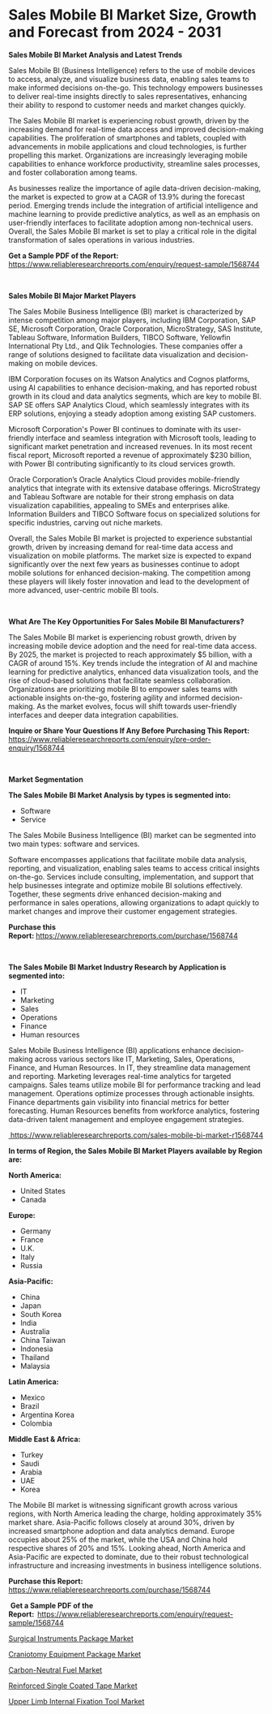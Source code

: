 <p><h1>Sales Mobile BI Market Size, Growth and Forecast from 2024 - 2031</h1></p><p><strong>Sales Mobile BI Market Analysis and Latest Trends</strong></p>
<p><p>Sales Mobile BI (Business Intelligence) refers to the use of mobile devices to access, analyze, and visualize business data, enabling sales teams to make informed decisions on-the-go. This technology empowers businesses to deliver real-time insights directly to sales representatives, enhancing their ability to respond to customer needs and market changes quickly.</p><p>The Sales Mobile BI market is experiencing robust growth, driven by the increasing demand for real-time data access and improved decision-making capabilities. The proliferation of smartphones and tablets, coupled with advancements in mobile applications and cloud technologies, is further propelling this market. Organizations are increasingly leveraging mobile capabilities to enhance workforce productivity, streamline sales processes, and foster collaboration among teams.</p><p>As businesses realize the importance of agile data-driven decision-making, the market is expected to grow at a CAGR of 13.9% during the forecast period. Emerging trends include the integration of artificial intelligence and machine learning to provide predictive analytics, as well as an emphasis on user-friendly interfaces to facilitate adoption among non-technical users. Overall, the Sales Mobile BI market is set to play a critical role in the digital transformation of sales operations in various industries.</p></p>
<p><strong>Get a Sample PDF of the Report:&nbsp;</strong> <a href="https://www.reliableresearchreports.com/enquiry/request-sample/1568744?utm_campaign=1621&utm_medium=2&utm_source=Github&utm_content=ia&utm_term=14102024&utm_id=sales-mobile-bi">https://www.reliableresearchreports.com/enquiry/request-sample/1568744</a></p>
<p>&nbsp;</p>
<p><strong>Sales Mobile BI Major Market Players</strong></p>
<p><p>The Sales Mobile Business Intelligence (BI) market is characterized by intense competition among major players, including IBM Corporation, SAP SE, Microsoft Corporation, Oracle Corporation, MicroStrategy, SAS Institute, Tableau Software, Information Builders, TIBCO Software, Yellowfin International Pty Ltd., and Qlik Technologies. These companies offer a range of solutions designed to facilitate data visualization and decision-making on mobile devices.</p><p>IBM Corporation focuses on its Watson Analytics and Cognos platforms, using AI capabilities to enhance decision-making, and has reported robust growth in its cloud and data analytics segments, which are key to mobile BI. SAP SE offers SAP Analytics Cloud, which seamlessly integrates with its ERP solutions, enjoying a steady adoption among existing SAP customers.</p><p>Microsoft Corporation's Power BI continues to dominate with its user-friendly interface and seamless integration with Microsoft tools, leading to significant market penetration and increased revenues. In its most recent fiscal report, Microsoft reported a revenue of approximately $230 billion, with Power BI contributing significantly to its cloud services growth.</p><p>Oracle Corporation’s Oracle Analytics Cloud provides mobile-friendly analytics that integrate with its extensive database offerings. MicroStrategy and Tableau Software are notable for their strong emphasis on data visualization capabilities, appealing to SMEs and enterprises alike. Information Builders and TIBCO Software focus on specialized solutions for specific industries, carving out niche markets.</p><p>Overall, the Sales Mobile BI market is projected to experience substantial growth, driven by increasing demand for real-time data access and visualization on mobile platforms. The market size is expected to expand significantly over the next few years as businesses continue to adopt mobile solutions for enhanced decision-making. The competition among these players will likely foster innovation and lead to the development of more advanced, user-centric mobile BI tools.</p></p>
<p>&nbsp;</p>
<p><strong>What Are The Key Opportunities For Sales Mobile BI Manufacturers?</strong></p>
<p><p>The Sales Mobile BI market is experiencing robust growth, driven by increasing mobile device adoption and the need for real-time data access. By 2025, the market is projected to reach approximately $5 billion, with a CAGR of around 15%. Key trends include the integration of AI and machine learning for predictive analytics, enhanced data visualization tools, and the rise of cloud-based solutions that facilitate seamless collaboration. Organizations are prioritizing mobile BI to empower sales teams with actionable insights on-the-go, fostering agility and informed decision-making. As the market evolves, focus will shift towards user-friendly interfaces and deeper data integration capabilities.</p></p>
<p><strong>Inquire or Share Your Questions If Any Before Purchasing This Report:</strong> <a href="https://www.reliableresearchreports.com/enquiry/pre-order-enquiry/1568744?utm_campaign=1621&utm_medium=2&utm_source=Github&utm_content=ia&utm_term=14102024&utm_id=sales-mobile-bi">https://www.reliableresearchreports.com/enquiry/pre-order-enquiry/1568744</a></p>
<p>&nbsp;</p>
<p><strong>Market Segmentation</strong></p>
<p><strong>The Sales Mobile BI Market Analysis by types is segmented into:</strong></p>
<p><ul><li>Software</li><li>Service</li></ul></p>
<p><p>The Sales Mobile Business Intelligence (BI) market can be segmented into two main types: software and services. </p><p>Software encompasses applications that facilitate mobile data analysis, reporting, and visualization, enabling sales teams to access critical insights on-the-go. Services include consulting, implementation, and support that help businesses integrate and optimize mobile BI solutions effectively. Together, these segments drive enhanced decision-making and performance in sales operations, allowing organizations to adapt quickly to market changes and improve their customer engagement strategies.</p></p>
<p><strong>Purchase this Report:&nbsp;</strong><a href="https://www.reliableresearchreports.com/purchase/1568744?utm_campaign=1621&utm_medium=2&utm_source=Github&utm_content=ia&utm_term=14102024&utm_id=sales-mobile-bi">https://www.reliableresearchreports.com/purchase/1568744</a></p>
<p>&nbsp;</p>
<p><strong>The Sales Mobile BI Market Industry Research by Application is segmented into:</strong></p>
<p><ul><li>IT</li><li>Marketing</li><li>Sales</li><li>Operations</li><li>Finance</li><li>Human resources</li></ul></p>
<p><p>Sales Mobile Business Intelligence (BI) applications enhance decision-making across various sectors like IT, Marketing, Sales, Operations, Finance, and Human Resources. In IT, they streamline data management and reporting. Marketing leverages real-time analytics for targeted campaigns. Sales teams utilize mobile BI for performance tracking and lead management. Operations optimize processes through actionable insights. Finance departments gain visibility into financial metrics for better forecasting. Human Resources benefits from workforce analytics, fostering data-driven talent management and employee engagement strategies.</p></p>
<p><a href="https://www.reliableresearchreports.com/sales-mobile-bi-market-r1568744?utm_campaign=1621&utm_medium=2&utm_source=Github&utm_content=ia&utm_term=14102024&utm_id=sales-mobile-bi">&nbsp;https://www.reliableresearchreports.com/sales-mobile-bi-market-r1568744</a></p>
<p><strong>In terms of Region, the Sales Mobile BI Market Players available by Region are:</strong></p>
<p>
    <p> <strong> North America: </strong>
        <ul>
            <li>United States</li>
            <li>Canada</li>
        </ul>
        </p> 
    <p> <strong> Europe: </strong>
        <ul>
            <li>Germany</li>
            <li>France</li>
            <li>U.K.</li>
            <li>Italy</li>
            <li>Russia</li>
        </ul>
        </p> 
    <p> <strong> Asia-Pacific: </strong>
        <ul>
            <li>China</li>
            <li>Japan</li>
            <li>South Korea</li>
            <li>India</li>
            <li>Australia</li>
            <li>China Taiwan</li>
            <li>Indonesia</li>
            <li>Thailand</li>
            <li>Malaysia</li>
        </ul>
        </p> 
    <p> <strong> Latin America: </strong>
        <ul>
            <li>Mexico</li>
            <li>Brazil</li>
            <li>Argentina Korea</li>
            <li>Colombia</li>
        </ul>
        </p> 
    <p> <strong> Middle East & Africa: </strong>
        <ul>
            <li>Turkey</li>
            <li>Saudi</li>
            <li>Arabia</li>
            <li>UAE</li>
            <li>Korea</li>
        </ul>
    </p>
    </p>
<p><p>The Mobile BI market is witnessing significant growth across various regions, with North America leading the charge, holding approximately 35% market share. Asia-Pacific follows closely at around 30%, driven by increased smartphone adoption and data analytics demand. Europe occupies about 25% of the market, while the USA and China hold respective shares of 20% and 15%. Looking ahead, North America and Asia-Pacific are expected to dominate, due to their robust technological infrastructure and increasing investments in business intelligence solutions.</p></p>
<p><strong>Purchase this Report: </strong><a href="https://www.reliableresearchreports.com/purchase/1568744?utm_campaign=1621&utm_medium=2&utm_source=Github&utm_content=ia&utm_term=14102024&utm_id=sales-mobile-bi">https://www.reliableresearchreports.com/purchase/1568744</a></p>
<p>&nbsp;<strong>Get a Sample PDF of the Report:&nbsp;&nbsp;</strong><a href="https://www.reliableresearchreports.com/enquiry/request-sample/1568744?utm_campaign=1621&utm_medium=2&utm_source=Github&utm_content=ia&utm_term=14102024&utm_id=sales-mobile-bi">https://www.reliableresearchreports.com/enquiry/request-sample/1568744</a></p>
<p><strong></strong></p>
<p><p><a href="https://www.linkedin.com/pulse/top-trends-transforming-surgical-instruments-package-market-vhvge?utm_campaign=1621&utm_medium=2&utm_source=Github&utm_content=ia&utm_term=14102024&utm_id=sales-mobile-bi">Surgical Instruments Package Market</a></p><p><a href="https://www.linkedin.com/pulse/craniotomy-equipment-package-market-ecosystem-competitive-landscape-2ttoe?trk=public_post_embed_feed-article-content&utm_campaign=1621&utm_medium=2&utm_source=Github&utm_content=ia&utm_term=14102024&utm_id=sales-mobile-bi">Craniotomy Equipment Package Market</a></p><p><a href="https://github.com/MarciaRunte/Market-Research-Report-List-1/blob/main/carbon-neutral-fuel-market.md?utm_campaign=1621&utm_medium=2&utm_source=Github&utm_content=ia&utm_term=14102024&utm_id=sales-mobile-bi">Carbon-Neutral Fuel Market</a></p><p><a href="https://www.linkedin.com/pulse/reinforced-single-coated-tape-market-global-regional-yl1le?utm_campaign=1621&utm_medium=2&utm_source=Github&utm_content=ia&utm_term=14102024&utm_id=sales-mobile-bi">Reinforced Single Coated Tape Market</a></p><p><a href="https://www.linkedin.com/pulse/upper-limb-internal-fixation-tool-market-overview-forecast-2024-wajte?trk=public_post_embed_feed-article-content&utm_campaign=1621&utm_medium=2&utm_source=Github&utm_content=ia&utm_term=14102024&utm_id=sales-mobile-bi">Upper Limb Internal Fixation Tool Market</a></p></p>